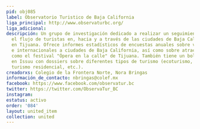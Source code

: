 ```yaml
---
pid: obj085
label: Observatorio Turistico de Baja California
liga_principal: http://www.observaturbc.org/
liga_adicional: 
descripción: Un grupo de investigación dedicado a realizar un seguimiento y caracterizar
  el flujo de turistas en, hacia y a través de las ciudades de Baja California, particularmente
  en Tijuana. Ofrece informes estadísticos de encuestas anuales sobre visitantes nacionales
  e internacionales a ciudades de Baja California, así como sobre atracciones turísticas,
  como el festival "Ópera en la calle" de Tijuana. También tiene un boletín mensual
  en Issuu con dossiers sobre diferentes tipos de turismo (ecoturismo, turismo deportivo,
  turismo residencial, etc.).
creadorxs: Colegio de la Frontera Norte, Nora Bringas
información_de_contacto: nbringas@colef.mx
facebook: https://www.facebook.com/observatur.bc
twitter: https://twitter.com/ObservaTur_BC
instagram: 
estatus: activo
order: '084'
layout: united_item
collection: united
---
```

